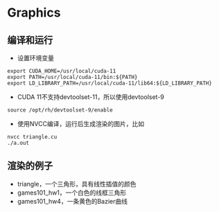 # Graphics

## 编译和运行

* 设置环境变量

```
export CUDA_HOME=/usr/local/cuda-11
export PATH=/usr/local/cuda-11/bin:${PATH}
export LD_LIBRARY_PATH=/usr/local/cuda-11/lib64:${LD_LIBRARY_PATH}
```

* CUDA 11不支持devtoolset-11，所以使用devtoolset-9

```
source /opt/rh/devtoolset-9/enable
```

* 使用NVCC编译，运行后生成渲染的图片，比如

```
nvcc triangle.cu
./a.out
```

## 渲染的例子

* triangle，一个三角形，具有线性插值的颜色
* games101_hw1，一个白色的线框三角形
* games101_hw4，一条黄色的Bazier曲线